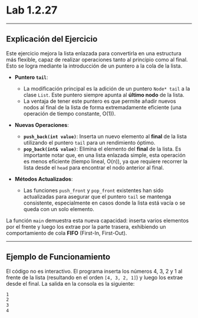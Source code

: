 # Lab 1.2.27

-----

## Explicación del Ejercicio

Este ejercicio mejora la lista enlazada para convertirla en una estructura más flexible, capaz de realizar operaciones tanto al principio como al final. Esto se logra mediante la introducción de un puntero a la cola de la lista.

  * **Puntero `tail`**:

      * La modificación principal es la adición de un puntero `Node* tail` a la clase `List`. Este puntero siempre apunta al **último nodo** de la lista.
      * La ventaja de tener este puntero es que permite añadir nuevos nodos al final de la lista de forma extremadamente eficiente (una operación de tiempo constante, O(1)).

  * **Nuevas Operaciones**:

      * **`push_back(int value)`**: Inserta un nuevo elemento al **final** de la lista utilizando el puntero `tail` para un rendimiento óptimo.
      * **`pop_back(int& value)`**: Elimina el elemento del **final** de la lista. Es importante notar que, en una lista enlazada simple, esta operación es menos eficiente (tiempo lineal, O(n)), ya que requiere recorrer la lista desde el `head` para encontrar el nodo anterior al final.

  * **Métodos Actualizados**:

      * Las funciones `push_front` y `pop_front` existentes han sido actualizadas para asegurar que el puntero `tail` se mantenga consistente, especialmente en casos donde la lista está vacía o se queda con un solo elemento.

La función `main` demuestra esta nueva capacidad: inserta varios elementos por el frente y luego los extrae por la parte trasera, exhibiendo un comportamiento de cola **FIFO** (First-In, First-Out).

-----

## Ejemplo de Funcionamiento

El código no es interactivo. El programa inserta los números 4, 3, 2 y 1 al frente de la lista (resultando en el orden `[4, 3, 2, 1]`) y luego los extrae desde el final. La salida en la consola es la siguiente:

```bash
1
2
3
4
```
